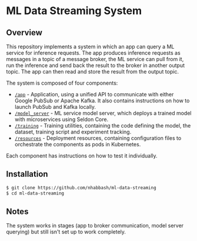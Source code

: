 # ML Data Streaming System

## Overview
This repository implements a system in which an app can query a ML service for inference requests. The app produces inference requests as messages in a topic of a message broker, the ML service can pull from it, run the inference and send back the result to the broker in another output topic. The app can then read and store the result from the output topic.

The system is composed of four components:
* [`/app`](app) - Application, using a unified API to communicate with either Google PubSub or Apache Kafka. It also contains instructions on how to launch PubSub and Kafka locally.
* [`/model_server`](model_server) - ML service model server, which deploys a trained model with microservices using Seldon Core.
* [`/training`](training) - Training utilities, containing the code defining the model, the dataset, training script and experiment tracking.
* [`/resources`](resources) - Deployment resources, containing configuration files to orchestrate the components as pods in Kubernetes.

Each component has instructions on how to test it individually.
## Installation
```sh
$ git clone https://github.com/nhabbash/ml-data-streaming
$ cd ml-data-streaming
```

## Notes
The system works in stages (app to broker communication, model server querying) but still isn't set up to work completely.

